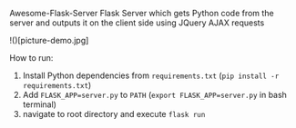Awesome-Flask-Server
Flask Server which gets Python code from the server and outputs it on the client side using JQuery AJAX requests

!()[picture-demo.jpg]

How to run:
  1. Install Python dependencies from `requirements.txt` (`pip install -r requirements.txt`)
  2. Add `FLASK_APP=server.py` to `PATH` (`export FLASK_APP=server.py` in bash terminal)
  3. navigate to root directory and execute `flask run`
